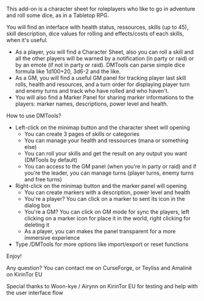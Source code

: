 This add-on is a character sheet for roleplayers who like to go in adventure and roll some dice, as in a Tabletop RPG.

You will find an interface with health status, ressources, skills (up to 45), skill description, dice values for rolling and effects/costs of each skills, when it's useful.

- As a player, you will find a Character Sheet, also you can roll a skill and all the other players will be warned by a notification (in party or raid) or by an emote (if not in party or raid). DMTools can parse simple dice formula like 1d100+20, 3d6-2 and the like.
- As a GM, you will find a useful GM panel for tracking player last skill rolls, health and resources, and a turn order for displaying player turn and enemy turns and track who have rolled and who haven't.
- You will also find a Marker Panel for sharing marker informations to the players: marker names, descriptions, power level and health.

How to use DMTools?

- Left-click on the minimap button and the character sheet will opening
  - You can create 3 pages of skills or categories
  - You can manage your health and ressources (mana or something else)
  - You can roll your skills and get the result on any output you want (DMTools by default)
  - You can access to the GM panel (when you're in party or raid) and if you're the leader, you can manage turns (player turns, enemy turns and free turns)
- Right-click on the minimap button and the marker panel will opening
  - You can create markers with a description, power level and health
  - You're a player? You can click on a marker to sent its icon in the dialog box
  - You're a GM? You can click on GM mode for sync the players, left clicking on a marker icon for place it in the world, right clicking for deleting it
  - As a player, you can makes the panel transparent for a more immersive experience
- Type /DMTools for more options like import/export or reset functions

Enjoy!

Any question? You can contact me on CurseForge, or Teyliss and Amalinë on KirinTor EU

Special thanks to Woon-kye / Airynn on KirinTor EU for testing and help with the user interface flow
